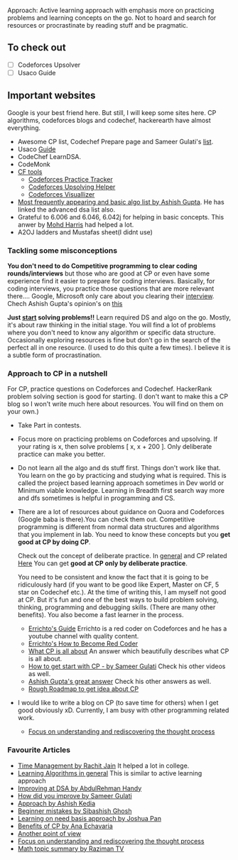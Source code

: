 Approach:
Active learning approach with emphasis more on practicing problems and learning concepts on the go.
Not to hoard and search for resources or procrastinate by reading stuff and be pragmatic.

## To check out
- [ ] Codeforces Upsolver
- [ ] Usaco Guide

## Important websites
Google is your best friend here. But still, I will keep some sites here. CP algorithms, codeforces blogs and codechef, hackerearth have almost everything.
- Awesome CP list, Codechef Prepare page and Sameer Gulati's [list](https://www.quora.com/What-is-a-list-of-data-structures-that-a-competitive-programmer-must-know/answer/Sameer-Gulati-3). 
- Usaco [Guide](https://usaco-guide.vercel.app/)
- CodeChef LearnDSA.
- CodeMonk
- [CF tools](https://codeforces.com/blog/entry/63040)
   - [Codeforces Practice Tracker](https://chrome.google.com/webstore/detail/codeforces-practice-track/cnahgdhboflcnojgmeehhhfeoojifonm)
   - [Codeforces Upsolving Helper](https://codeforces-upsolving-helper.herokuapp.com/)
   - [Codeforces Visuallizer](https://cfviz.netlify.app/)
- [Most frequently appearing and basic algo list by Ashish Gupta](https://www.quora.com/What-basic-data-structures-and-algorithms-should-one-learn-before-starting-competitive-programming/answer/Ashish-Gupta-211?share=a2eee6ca&srid=ihpN). He has linked the advanced dsa list also.
- Grateful to 6.006 and 6.046, 6.042j for helping in basic concepts. This anwer by [Mohd Harris](https://qr.ae/pNsisr) had helped a lot.
- A2OJ ladders and Mustafas sheet(I didnt use)

### Tackling some misconceptions
   
  **You don't need to do Competitive programming to clear coding rounds/interviews** but those who are good at CP or even have some experience find it easier
  to prepare for coding interviews. Basically, for coding interviews, you practice those questions that are more relevant there.... Google, Microsoft only care     about you clearing their [interview](https://qr.ae/pNssEu). Chech Ashish Gupta's opinion's on [this](https://qr.ae/pRF9xY)
  
  **Just [start](https://youtu.be/y7169jEvb-Y?t=42) solving problems!!** Learn required DS and algo on the go. Mostly, it's about raw thinking in the initial stage. You will find a lot of problems      where you don't need to know any algorithm or specific data structure. Occasionally exploring resources is fine but don't go in the search of 
   the perfect all in one resource. (I used to do this quite a few times). I believe it is a subtle form of procrastination.
  
### Approach to CP in a nutshell  
   For CP, practice questions on Codeforces and Codechef. HackerRank problem solving section is good for starting.
  (I don't want to make this a CP blog so I won't write much here about resources. You will find on them on your own.)
  - Take Part in contests.
  
  - Focus more on practicing problems on Codeforces and upsolving. If your rating is x, then solve problems [ x, x + 200 ]. Only deliberate practice
    can make you better. 
  
  - Do not learn all the algo and ds stuff first. Things don't work like that. You learn on the go by practicing and studying what is required.
    This is called the project based learning approach sometimes in Dev world or Minimum viable knowledge. 
    Learning in Breadth first search way more and dfs sometimes is helpful in programming and CS.
    
  - There are a lot of resources about guidance on Quora and Codeforces (Google baba is there).You can check them out. Competitive programming is different from 
    normal data structures and algorithms that you implement in lab. You need to know these concepts but you **get good at CP by doing CP**. 
    
    Check out the concept of deliberate practice. In [general](https://jamesclear.com/deliberate-practice-theory#:~:text=Deliberate%20practice%20refers%20to%20a,specific%20goal%20of%20improving%20performance.) and CP related [Here](https://www.redgreencode.com/deliberate-practice-for-software-developers/) You can get **good at CP only by deliberate practice**.

    
    You need to be consistent and know the fact that it is going to be ridiculously hard (if you want to be good like Expert, Master on CF, 5 star on Codechef etc.). At the time of writing this, I am myself not good at CP. 
    But it's fun and one of the best ways to build problem solving, thinking, programming and debugging skills. (There are many other benefits). You
    also become a fast learner in the process.
       - [Errichto's Guide](https://github.com/Errichto/youtube/wiki/How-to-practice%3F?fbclid=IwAR3i4-RUmoN3VM2oY-tP3WC60maN3V7hd2R5vTeS7Xs7I1LXNdb5_VjTnUA) Errichto is a red coder on Codeforces and he has a youtube channel with quality content.
       - [Errichto's How to Become Red Coder](https://www.youtube.com/watch?v=y7169jEvb-Y)
       - [What CP is all about](https://qr.ae/TjA0uu) An answer which beautifully describes what CP is all about.
       - [How to get start with CP - by Sameer Gulati](https://www.youtube.com/watch?v=qG3tT_CaA68)  Check his other videos as well.
       - [Ashish Gupta's great answer](https://qr.ae/pNydnl) Check his other answers as well.
       - [Rough Roadmap to get idea about CP](https://www.youtube.com/watch?v=zZOQVLll9u4&t=0s)
  - I would like to write a blog on CP (to save time for others) when I get good obviously xD. Currently, I am busy with other programming related work.
       - [Focus on understanding and rediscovering the thought process](https://qr.ae/pNsisj)


### Favourite Articles
- [ Time Management by Rachit Jain](https://qr.ae/TWtVmr) It helped a lot in college.
- [Learning Algorithms in general](https://qr.ae/TWxJMJ) This is similar to active learning approach
- [Improving at DSA by AbdulRehman Handy](https://qr.ae/pNsinZ)
- [How did you improve by Sameer Gulati](https://www.quora.com/What-made-you-good-at-competitive-programming/answer/Sameer-Gulati-3)
- [Approach by Ashish Kedia](https://qr.ae/pNsird)
- [Beginner mistakes by Sibashish Ghosh](https://qr.ae/pNKM2Y)
- [Learning on need basis approach by Joshua Pan](https://qr.ae/pNKM2r)
- [Benefits of CP by Ana Echavaria](https://qr.ae/pNsinM)
- [ Another point of view](https://qr.ae/pNsinf)
- [Focus on understanding and rediscovering the thought process](https://qr.ae/pNsisj)
- [Math topic summary by Raziman TV](https://qr.ae/pNsiYb)


